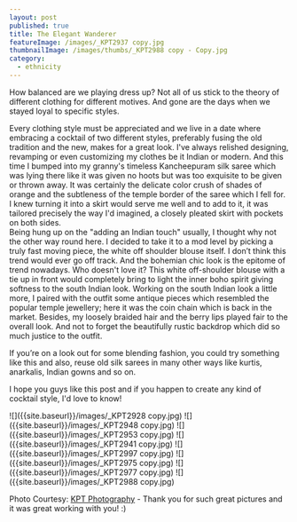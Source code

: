 ```yaml
---
layout: post
published: true
title: The Elegant Wanderer
featureImage: /images/_KPT2937 copy.jpg
thumbnailImage: /images/thumbs/_KPT2988 copy - Copy.jpg
category:
  - ethnicity
---
```


How balanced are we playing dress up?
Not all of us stick to the theory of different clothing for different motives.
And gone are the days when we stayed loyal to specific styles.

Every clothing style must be appreciated and we live in a date where embracing a cocktail of two different styles, preferably fusing the old tradition and the new, makes for a great look.
I've always relished designing, revamping or even customizing my clothes be it Indian or modern.
And this time I bumped into my granny's timeless Kancheepuram silk saree which was lying there like it was given no hoots but was too exquisite to be given or thrown away. It was certainly the delicate color crush of shades of orange and the subtleness of the temple border of the saree which I fell for.
I knew turning it into a skirt would serve me well and to add to it, it was tailored precisely the way I'd imagined, a closely pleated skirt with pockets on both sides.   
Being hung up on the "adding an Indian touch" usually, I thought why not the other way round here.
I decided to take it to a mod level by picking a truly fast moving piece, the white off shoulder blouse itself. I don’t think this trend would ever go off track.
And the bohemian chic look is the epitome of trend nowadays. Who doesn't love it?
This white off-shoulder blouse with a tie up in front would completely bring to light the inner boho spirit giving softness to the south Indian look.
Working on the south Indian look a little more, I paired with the outfit some antique pieces which resembled the popular temple jewellery; here it was the coin chain which is back in the market. Besides, my loosely braided hair and the berry lips played fair to the overall look. 
And not to forget the beautifully rustic backdrop which did so much justice to the outfit.

If you’re on a look out for some blending fashion, you could try something like this and also, reuse old silk sarees in many other ways like kurtis, anarkalis, Indian gowns and so on. 

I hope you guys like this post and if you happen to create any kind of cocktail style, I'd love to know! 

![]({{site.baseurl}}/images/_KPT2928 copy.jpg)
![]({{site.baseurl}}/images/_KPT2948 copy.jpg)
![]({{site.baseurl}}/images/_KPT2953 copy.jpg)
![]({{site.baseurl}}/images/_KPT2941 copy.jpg)
![]({{site.baseurl}}/images/_KPT2997 copy.jpg)
![]({{site.baseurl}}/images/_KPT2975 copy.jpg)
![]({{site.baseurl}}/images/_KPT2977 copy.jpg)
![]({{site.baseurl}}/images/_KPT2988 copy.jpg)

Photo Courtesy:    [KPT Photography](https://www.instagram.com/kptphotography/) - Thank you for such great pictures and it was great working with you! :)
